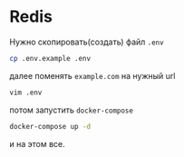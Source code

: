 # Redis

Нужно скопировать(создать) файл `.env`
```sh
cp .env.example .env
```

далее поменять `example.com` на нужный url
```sh
vim .env
```

потом запустить `docker-compose`
```sh
docker-compose up -d
```

и на этом все.
